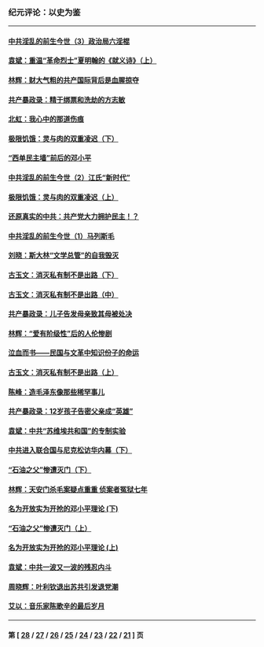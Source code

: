 ### 纪元评论：以史为鉴
---
#### [中共淫乱的前生今世（3）政治局六淫棍](../../pages/nsc1028/n10229517.md) 
#### [袁斌：重温“革命烈士”夏明翰的《就义诗》（上）](../../pages/nsc1028/n10235717.md) 
#### [林辉：财大气粗的共产国际背后是血腥掠夺](../../pages/nsc1028/n10234497.md) 
#### [共产暴政录：精于绑票和洗劫的方志敏](../../pages/nsc1028/n10232804.md) 
#### [北虹：我心中的那道伤痕](../../pages/nsc1028/n10232283.md) 
#### [极限饥饿：灵与肉的双重凌迟（下）](../../pages/nsc1028/n10217581.md) 
#### [“西单民主墙”前后的邓小平](../../pages/nsc1028/n10223963.md) 
#### [中共淫乱的前生今世（2）江氏“新时代”](../../pages/nsc1028/n10219359.md) 
#### [极限饥饿：灵与肉的双重凌迟（上）](../../pages/nsc1028/n10217201.md) 
#### [还原真实的中共：共产党大力拥护民主！？](../../pages/nsc1028/n10222351.md) 
#### [中共淫乱的前生今世（1）马列斯毛](../../pages/nsc1028/n10214702.md) 
#### [刘晓：斯大林“文学总管”的自我毁灭](../../pages/nsc1028/n10214588.md) 
#### [古玉文：消灭私有制不是出路（下）](../../pages/nsc1028/n10208093.md) 
#### [古玉文：消灭私有制不是出路（中）](../../pages/nsc1028/n10204699.md) 
#### [共产暴政录：儿子告发母亲致其母被处决](../../pages/nsc1028/n10207223.md) 
#### [林辉：“爱有阶级性”后的人伦惨剧](../../pages/nsc1028/n10202468.md) 
#### [泣血而书——民国与文革中知识份子的命运](../../pages/nsc1028/n10203021.md) 
#### [古玉文：消灭私有制不是出路（上）](../../pages/nsc1028/n10199292.md) 
#### [陈峰：造毛泽东像那些稀罕事儿](../../pages/nsc1028/n10195670.md) 
#### [共产暴政录：12岁孩子告密父亲成“英雄”](../../pages/nsc1028/n10200300.md) 
#### [袁斌：中共“苏维埃共和国”的专制实验](../../pages/nsc1028/n10195043.md) 
#### [中共进入联合国与尼克松访华内幕（下）](../../pages/nsc1028/n10143963.md) 
#### [“石油之父”惨遭灭门（下）](../../pages/nsc1028/n10185855.md) 
#### [林辉：天安门杀毛案疑点重重 侦案者冤狱七年](../../pages/nsc1028/n10186094.md) 
#### [名为开放实为开抢的邓小平理论 (下)](../../pages/nsc1028/n10185925.md) 
#### [“石油之父”惨遭灭门（上）](../../pages/nsc1028/n10185727.md) 
#### [名为开放实为开抢的邓小平理论 (上)](../../pages/nsc1028/n10179177.md) 
#### [袁斌：中共一波又一波的残忍内斗](../../pages/nsc1028/n10175949.md) 
#### [周晓辉：叶利钦退出苏共引发退党潮](../../pages/nsc1028/n10174332.md) 
#### [艾以：音乐家陈歌辛的最后岁月](../../pages/nsc1028/n10173051.md) 

---
#### 第 [ [28](./28.md) / [27](./27.md) / [26](./26.md) / [25](./25.md) / [24](./24.md) / [23](./23.md) / [22](./22.md) / [21](./21.md) ] 页
